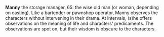 **Manny** the storage manager, 65: the wise old man (or woman, depending on casting).
Like a bartender or pawnshop operator, Manny observes the characters without intervening in their drama.
At intervals, (s)he offers observations on the meaning of life and characters' predicaments.
The observations are spot on, but their wisdom is obscure to the characters.

